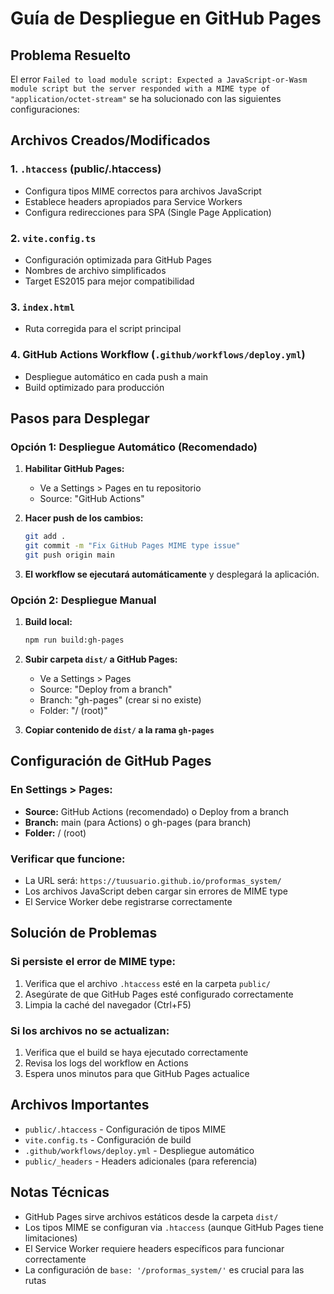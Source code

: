 # Guía de Despliegue en GitHub Pages

## Problema Resuelto

El error `Failed to load module script: Expected a JavaScript-or-Wasm module script but the server responded with a MIME type of "application/octet-stream"` se ha solucionado con las siguientes configuraciones:

## Archivos Creados/Modificados

### 1. `.htaccess` (public/.htaccess)
- Configura tipos MIME correctos para archivos JavaScript
- Establece headers apropiados para Service Workers
- Configura redirecciones para SPA (Single Page Application)

### 2. `vite.config.ts`
- Configuración optimizada para GitHub Pages
- Nombres de archivo simplificados
- Target ES2015 para mejor compatibilidad

### 3. `index.html`
- Ruta corregida para el script principal

### 4. GitHub Actions Workflow (`.github/workflows/deploy.yml`)
- Despliegue automático en cada push a main
- Build optimizado para producción

## Pasos para Desplegar

### Opción 1: Despliegue Automático (Recomendado)

1. **Habilitar GitHub Pages:**
   - Ve a Settings > Pages en tu repositorio
   - Source: "GitHub Actions"

2. **Hacer push de los cambios:**
   ```bash
   git add .
   git commit -m "Fix GitHub Pages MIME type issue"
   git push origin main
   ```

3. **El workflow se ejecutará automáticamente** y desplegará la aplicación.

### Opción 2: Despliegue Manual

1. **Build local:**
   ```bash
   npm run build:gh-pages
   ```

2. **Subir carpeta `dist/` a GitHub Pages:**
   - Ve a Settings > Pages
   - Source: "Deploy from a branch"
   - Branch: "gh-pages" (crear si no existe)
   - Folder: "/ (root)"

3. **Copiar contenido de `dist/` a la rama `gh-pages`**

## Configuración de GitHub Pages

### En Settings > Pages:
- **Source:** GitHub Actions (recomendado) o Deploy from a branch
- **Branch:** main (para Actions) o gh-pages (para branch)
- **Folder:** / (root)

### Verificar que funcione:
- La URL será: `https://tuusuario.github.io/proformas_system/`
- Los archivos JavaScript deben cargar sin errores de MIME type
- El Service Worker debe registrarse correctamente

## Solución de Problemas

### Si persiste el error de MIME type:
1. Verifica que el archivo `.htaccess` esté en la carpeta `public/`
2. Asegúrate de que GitHub Pages esté configurado correctamente
3. Limpia la caché del navegador (Ctrl+F5)

### Si los archivos no se actualizan:
1. Verifica que el build se haya ejecutado correctamente
2. Revisa los logs del workflow en Actions
3. Espera unos minutos para que GitHub Pages actualice

## Archivos Importantes

- `public/.htaccess` - Configuración de tipos MIME
- `vite.config.ts` - Configuración de build
- `.github/workflows/deploy.yml` - Despliegue automático
- `public/_headers` - Headers adicionales (para referencia)

## Notas Técnicas

- GitHub Pages sirve archivos estáticos desde la carpeta `dist/`
- Los tipos MIME se configuran via `.htaccess` (aunque GitHub Pages tiene limitaciones)
- El Service Worker requiere headers específicos para funcionar correctamente
- La configuración de `base: '/proformas_system/'` es crucial para las rutas
